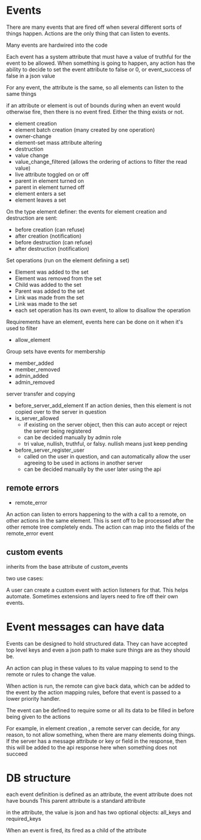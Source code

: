 # Events

There are many events that are fired off when several different sorts of things happen.
Actions are the only thing that can listen to events.

Many events are hardwired into the code

Each event has a system attribute that must have a value of truthful for the event to be allowed.
When something is going to happen, any action has the ability to decide to set the event attribute to false or 0,
or event_success of false in a json value

For any event, the attribute is the same, so all elements can listen to the same things

if an attribute or element is out of bounds during when an event would otherwise fire, then there is no event fired.
Either the thing exists or not.

* element creation
* element batch creation (many created by one operation)
* owner-change
* element-set mass attribute altering
* destruction
* value change
* value_change_filtered (allows the ordering of actions to filter the read value)
* live attribute toggled on or off
* parent in element turned on
* parent in element turned off
* element enters a set
* element leaves a set

On the type element definer: the events for element creation and destruction are sent:
* before creation (can refuse)
* after creation (notification)
* before destruction (can refuse)
* after destruction (notification)


Set operations (run on the element defining a set)

* Element was added to the set
* Element was removed from the set
* Child was added to the set
* Parent was added to the set
* Link was made from the set
* Link was made to the set
* each set operation has its own event, to allow to disallow the operation


Requirements have an element, events here can be done on it when it's used to filter
* allow_element


Group sets have events for membership
* member_added
* member_removed
* admin_added
* admin_removed


server transfer and copying
* before_server_add_element
    If an action denies, then this element is not copied over to the server in question
* is_server_allowed
  * if existing on the server object, then this can auto accept or reject the server being registered
  * can be decided manually by admin role
  * tri value, nullish, truthful, or falsy. nullish means just keep pending 
* before_server_register_user
  * called on the user in question, and can automatically allow the user agreeing to be used in actions in another server
  * can be decided manually by the user later using the api


## remote errors
* remote_error 

An action can listen to errors happening to the with a call to a remote, on other actions in the same element.
This is sent off to be processed after the other remote tree completely ends.
The action can map into the fields of the remote_error event

## custom events

inherits from the base attribute of custom_events

two use cases:

A user can create a custom event with action listeners for that. This helps automate.
Sometimes extensions and layers need to fire off their own events.



# Event messages can  have data

Events can be designed to hold structured data. They can have accepted top level keys and even a json path to make sure things are as they should be.

An action can plug in these values to its value mapping to send to the remote or rules to change the value.

When action is run, the remote can give back data, which can be added to the event by the action mapping rules, before that event is passed to a lower priority handler.

The event can be defined to require some or all its data to be filled in before being given to the actions

For example, in element creation , a remote server can decide, for any reason, to not allow something, when there are many elements doing things.
If the server has a message attribute or key or field in the response, then this will be added to the api response here when something does not succeed

# DB structure
each event definition is defined as an  attribute, the event attribute does not have bounds 
This parent attribute is a standard attribute

in the attribute, the value is json and has two optional objects: all_keys and required_keys

When an event is fired, its fired as a child of the attribute



